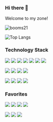 ### Hi there 👋 

Welcome to my zone!

![booms21](https://github-readme-stats.vercel.app/api?username=yxKryptonite&show_icons=true&include_all_commits=true?count_private=true?include_all_commits=true&theme=dracula)     

![Top Langs](https://github-readme-stats.vercel.app/api/top-langs/?username=yxKryptonite&layout=compact&theme=dracula)

### Technology Stack
[![](https://img.shields.io/badge/-Python-007396?style=for-the-badge&logo=python&logoColor=ffffff)](https://www.python.org/)
![](https://img.shields.io/badge/-C++-007396?style=for-the-badge&logo=cplusplus&logoColor=ffffff&color=blue)
![](https://img.shields.io/badge/-C-007396?style=for-the-badge&logo=c&logoColor=ffffff&color=blue)
![](https://img.shields.io/badge/-Jupyter-007396?style=for-the-badge&logo=jupyter&logoColor=ffffff)
![](https://img.shields.io/badge/-HTML5-007396?style=for-the-badge&logo=html5&logoColor=ffffff)
![](https://img.shields.io/badge/-CSS3-007396?style=for-the-badge&logo=css3&logoColor=ffffff)
![](https://img.shields.io/badge/-Markdown-007396?style=for-the-badge&logo=markdown&logoColor=ffffff)

[![](https://img.shields.io/badge/-PyTorch-007396?style=for-the-badge&logo=pytorch&logoColor=ffffff&color=orange)](https://www.pytorch.org/)
![](https://img.shields.io/badge/-Tensorflow-007396?style=for-the-badge&logo=tensorflow&logoColor=ffffff)
![](https://img.shields.io/badge/-Keras-007396?style=for-the-badge&logo=keras&logoColor=ffffff)
![](https://img.shields.io/badge/-Shell-007396?style=for-the-badge&logo=shell&logoColor=ffffff)

[![](https://img.shields.io/badge/-GitHub-007396?style=for-the-badge&logo=github&logoColor=ffffff)](https://www.github.com/)
![](https://img.shields.io/badge/-Git-007396?style=for-the-badge&logo=git&logoColor=ffffff)
[![](https://img.shields.io/badge/-Gitee-007396?style=for-the-badge&logo=gitee&logoColor=ffffff)](https://www.gitee.com/)
[![](https://img.shields.io/badge/-VSCode-007396?style=for-the-badge&logo=visualstudiocode&logoColor=ffffff)](https://code.visualstudiocode.com/)

### Favorites
[![](https://img.shields.io/badge/-Apple-007396?style=for-the-badge&logo=apple&logoColor=ffffff)](https://www.apple.com/)
[![](https://img.shields.io/badge/-Google-007396?style=for-the-badge&logo=google&logoColor=ffffff)](https://www.google.com/)
[![](https://img.shields.io/badge/-Microsoft-007396?style=for-the-badge&logo=microsoft&logoColor=ffffff)](https://www.microsoft.com/)
[![](https://img.shields.io/badge/-Amazon-007396?style=for-the-badge&logo=amazon&logoColor=ffffff)](https://www.amazon.com/)

[![](https://img.shields.io/badge/-Twitter-007396?style=for-the-badge&logo=twitter&logoColor=ffffff)](https://www.twitter.com/)
[![](https://img.shields.io/badge/-Youtube-007396?style=for-the-badge&logo=youtube&logoColor=ffffff)](https://www.youtube.com/)
[![](https://img.shields.io/badge/-Instagram-007396?style=for-the-badge&logo=instagram&logoColor=ffffff)](https://www.instagram.com/)

<!--
**yxKryptonite/yxKryptonite** is a ✨ _special_ ✨ repository because its `README.md` (this file) appears on your GitHub profile.

Here are some ideas to get you started:

- 🔭 I’m currently working on ...
- 🌱 I’m currently learning ...
- 👯 I’m looking to collaborate on ...
- 🤔 I’m looking for help with ...
- 💬 Ask me about ...
- 📫 How to reach me: ...
- 😄 Pronouns: ...
- ⚡ Fun fact: ...
-->
